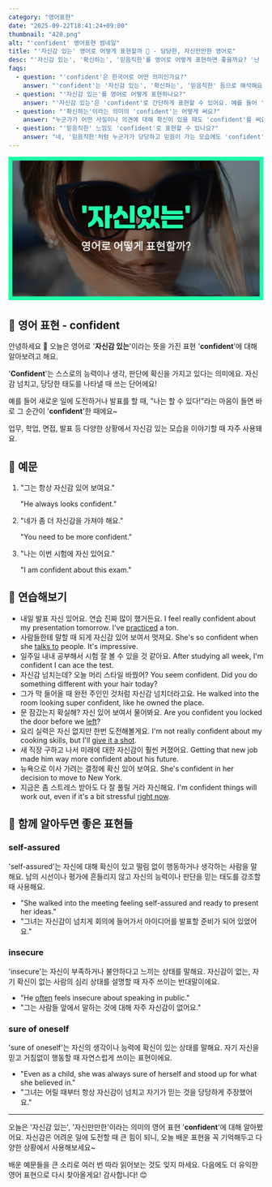 ```yaml
---
category: "영어표현"
date: "2025-09-22T18:41:24+09:00"
thumbnail: "420.png"
alt: "'confident' 영어표현 썸네일"
title: "'자신감 있는' 영어로 어떻게 표현할까 💪 - 당당한, 자신만만한 영어로"
desc: "'자신감 있는', '확신하는', '믿음직한'를 영어로 어떻게 표현하면 좋을까요? '난 내 실력에 자신 있어.', '그는 자기 의견을 확신해.', '그녀는 믿음직해 보여.' 등을 영어로 표현하는 법을 배워봅시다. 다양한 예문을 통해서 연습하고 본인의 표현으로 만들어 보세요."
faqs: 
  - question: "'confident'은 한국어로 어떤 의미인가요?"
    answer: "'confident'는 '자신감 있는', '확신하는', '믿음직한' 등으로 해석해요. 뭔가에 대해 믿음이나 확신이 있어서 당당한 느낌이에요."
  - question: "'자신감 있는'를 영어로 어떻게 표현하나요?"
    answer: "'자신감 있는'은 'confident'로 간단하게 표현할 수 있어요. 예를 들어 '난 내 실력에 자신 있어.'는 'I'm confident in my abilities.'라고 해요."
  - question: "'확신하는'이라는 의미의 'confident'는 어떻게 써요?"
    answer: "누군가가 어떤 사실이나 의견에 대해 확신이 있을 때도 'confident'를 써요. '그는 자기 의견을 확신해.'는 'He's confident about his opinion.'이라고 할 수 있어요."
  - question: "'믿음직한' 느낌도 'confident'로 표현할 수 있나요?"
    answer: "네, '믿음직한'처럼 누군가가 당당하고 믿음이 가는 모습에도 'confident'를 쓰면 돼요. 예를 들어 '그녀는 믿음직해 보여.'는 'She looks confident.'로 표현해요."
---
```


!['confident' 영어표현](./420.png)

## 🌟 영어 표현 - confident

안녕하세요 👋 오늘은 영어로 '**자신감 있는**'이라는 뜻을 가진 표현 '**confident**'에 대해 알아보려고 해요.

'**Confident**'는 스스로의 능력이나 생각, 판단에 확신을 가지고 있다는 의미에요. 자신감 넘치고, 당당한 태도를 나타낼 때 쓰는 단어에요!

예를 들어 새로운 일에 도전하거나 발표를 할 때, "나는 할 수 있다!"라는 마음이 들면 바로 그 순간이 '**confident**'한 때에요~

업무, 학업, 면접, 발표 등 다양한 상황에서 자신감 있는 모습을 이야기할 때 자주 사용돼요.

## 📖 예문

1. "그는 항상 자신감 있어 보여요."

   "He always looks confident."

2. "네가 좀 더 자신감을 가져야 해요."

   "You need to be more confident."

3. "나는 이번 시험에 자신 있어요."

   "I am confident about this exam."



## 💬 연습해보기

<ul data-interactive-list>

  <li data-interactive-item>
    <span data-toggler>내일 발표 자신 있어요. 연습 진짜 많이 했거든요.</span>
    <span data-answer>I feel really confident about my presentation tomorrow. I've <a href="/blog/in-english/247.practice/">practiced</a> a ton.</span>
  </li>

  <li data-interactive-item>
    <span data-toggler>사람들한테 말할 때 되게 자신감 있어 보여서 멋져요.</span>
    <span data-answer>She's so confident when she <a href="/blog/in-english/359.talk-to/">talks to</a> people. It's impressive.</span>
  </li>

  <li data-interactive-item>
    <span data-toggler>일주일 내내 공부해서 시험 잘 볼 수 있을 것 같아요.</span>
    <span data-answer>After studying all week, I'm confident I can ace the test.</span>
  </li>

  <li data-interactive-item>
    <span data-toggler>자신감 넘치는데? 오늘 머리 스타일 바꿨어?</span>
    <span data-answer>You seem confident. Did you do something different with your hair today?</span>
  </li>

  <li data-interactive-item>
    <span data-toggler>그가 막 들어올 때 완전 주인인 것처럼 자신감 넘치더라고요.</span>
    <span data-answer>He walked into the room looking super confident, like he owned the place.</span>
  </li>

  <li data-interactive-item>
    <span data-toggler>문 잠갔는지 확실해? 자신 있어 보여서 물어봐요.</span>
    <span data-answer>Are you confident you locked the door before we <a href="/blog/in-english/402.leave/">left</a>?</span>
  </li>

  <li data-interactive-item>
    <span data-toggler>요리 실력은 자신 없지만 한번 도전해볼게요.</span>
    <span data-answer>I'm not really confident about my cooking skills, but I'll <a href="/blog/in-english/039.give-it-a-shot/">give it a shot</a>.</span>
  </li>

  <li data-interactive-item>
    <span data-toggler>새 직장 구하고 나서 미래에 대한 자신감이 훨씬 커졌어요.</span>
    <span data-answer>Getting that new job made him way more confident about his future.</span>
  </li>

  <li data-interactive-item>
    <span data-toggler>뉴욕으로 이사 가려는 결정에 확신 있어 보여요.</span>
    <span data-answer>She's confident in her decision to move to New York.</span>
  </li>

  <li data-interactive-item>
    <span data-toggler>지금은 좀 스트레스 받아도 다 잘 풀릴 거라 자신해요.</span>
    <span data-answer>I'm confident things will work out, even if it's a bit stressful <a href="/blog/in-english/525.right-now/">right now</a>.</span>
  </li>

</ul>

## 🤝 함께 알아두면 좋은 표현들

### self-assured

'self-assured'는 자신에 대해 확신이 있고 떨림 없이 행동하거나 생각하는 사람을 말해요. 남의 시선이나 평가에 흔들리지 않고 자신의 능력이나 판단을 믿는 태도를 강조할 때 사용해요.

- "She walked into the meeting feeling self-assured and ready to present her ideas."
- "그녀는 자신감이 넘치게 회의에 들어가서 아이디어를 발표할 준비가 되어 있었어요."

### insecure

'insecure'는 자신이 부족하거나 불안하다고 느끼는 상태를 말해요. 자신감이 없는, 자기 확신이 없는 사람의 심리 상태를 설명할 때 자주 쓰이는 반대말이에요.

- "He [often](/blog/in-english/326.often/) feels insecure about speaking in public."
- "그는 사람들 앞에서 말하는 것에 대해 자주 자신감이 없어요."

### sure of oneself

'sure of oneself'는 자신의 생각이나 능력에 확신이 있는 상태를 말해요. 자기 자신을 믿고 거침없이 행동할 때 자연스럽게 쓰이는 표현이에요.

- "Even as a child, she was always sure of herself and stood up for what she believed in."
- "그녀는 어릴 때부터 항상 자신감이 넘치고 자기가 믿는 것을 당당하게 주장했어요."

---

오늘은 '자신감 있는', '자신만만한'이라는 의미의 영어 표현 '**confident**'에 대해 알아봤어요. 자신감은 어려운 일에 도전할 때 큰 힘이 되니, 오늘 배운 표현을 꼭 기억해두고 다양한 상황에서 사용해보세요~

배운 예문들을 큰 소리로 여러 번 따라 읽어보는 것도 잊지 마세요. 다음에도 더 유익한 영어 표현으로 다시 찾아올게요! 감사합니다! 😊

